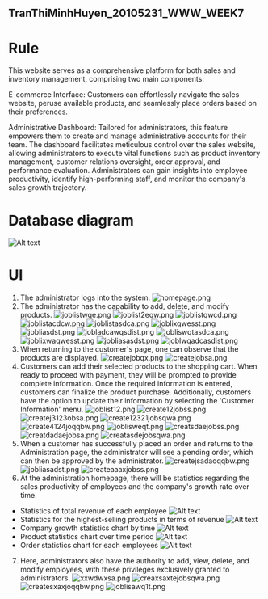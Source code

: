 ## TranThiMinhHuyen_20105231_WWW_WEEK7



# Rule
This website serves as a comprehensive platform for both sales and inventory management, comprising two main components:

E-commerce Interface: Customers can effortlessly navigate the sales website, peruse available products, and seamlessly place orders based on their preferences.

Administrative Dashboard: Tailored for administrators, this feature empowers them to create and manage administrative accounts for their team. The dashboard facilitates meticulous control over the sales website, allowing administrators to execute vital functions such as product inventory management, customer relations oversight, order approval, and performance evaluation. Administrators can gain insights into employee productivity, identify high-performing staff, and monitor the company's sales growth trajectory.
# Database diagram
![Alt text](public/db_diagram.png)
# UI
1. The administrator logs into the system.
    ![homepage.png](/public/1.png)
2. The administrator has the capability to add, delete, and modify products.
    ![joblistwqe.png](/public/2.png)
    ![joblist2eqw.png](/public/3.png)
    ![joblistqwcd.png](/public/4.png)
    ![joblistacdcw.png](/public/5.png)
    ![joblistasdca.png](/public/6.png)
    ![joblixqwesst.png](/public/7.png)
    ![jobliasdst.png](/public/8.jpeg)
    ![jobladcawqsdist.png](/public/9.png)
    ![jobliswqtasdca.png](/public/10.png)
    ![joblixwaqwesst.png](/public/11.png)
    ![jobliasasdst.png](/public/12.png)
    ![joblwqadcasdist.png](/public/13.png)
3. When returning to the customer's page, one can observe that the products are displayed.
    ![createjobqx.png](/public/14.png)
    ![createjobsa.png](/public/15.jpeg)
4. Customers can add their selected products to the shopping cart. When ready to proceed with payment, they will be prompted to provide complete information. Once the required information is entered, customers can finalize the product purchase. Additionally, customers have the option to update their information by selecting the 'Customer Information' menu.
    ![joblist12.png](/public/16.png)
    ![create12jobss.png](/public/17.png)
    ![createj3123obsa.png](/public/18.png)
    ![create12321jobsqwa.png](/public/19.png)
    ![create4124joqqbw.png](/public/20.png)
    ![joblisweqt.png](/public/21.png)
    ![creatsdaejobss.png](/public/22.png)
    ![creatdadaejobsa.png](/public/23.png)
    ![creatasdejobsqwa.png](/public/24.png)
5. When a customer has successfully placed an order and returns to the Administration page, the administrator will see a pending order, which can then be approved by the administrator.
    ![createjsadaoqqbw.png](/public/25.png)
    ![jobliasadst.png](/public/26.png)
    ![createaaaxjobss.png](/public/27.png)
6. At the administration homepage, there will be statistics regarding the sales productivity of employees and the company's growth rate over time.
- Statistics of total revenue of each employee
    ![Alt text](/public/28_1.jpeg)
- Statistics for the highest-selling products in terms of revenue
    ![Alt text](public/28_2.png)
- Company growth statistics chart by time
![Alt text](public/28_3.png)
- Product statistics chart over time period
 ![Alt text](/public/28_4.jpeg)
- Order statistics chart for each employees
    ![Alt text](/public/28_5.jpeg)
7. Here, administrators also have the authority to add, view, delete, and modify employees, with these privileges exclusively granted to administrators.
    ![xxwdwxsa.png](/public/29.png)
    ![creaxsaxtejobsqwa.png](/public/30.png)
    ![createsxaxjoqqbw.png](/public/31.png)
    ![joblisawq1t.png](/public/32.png)